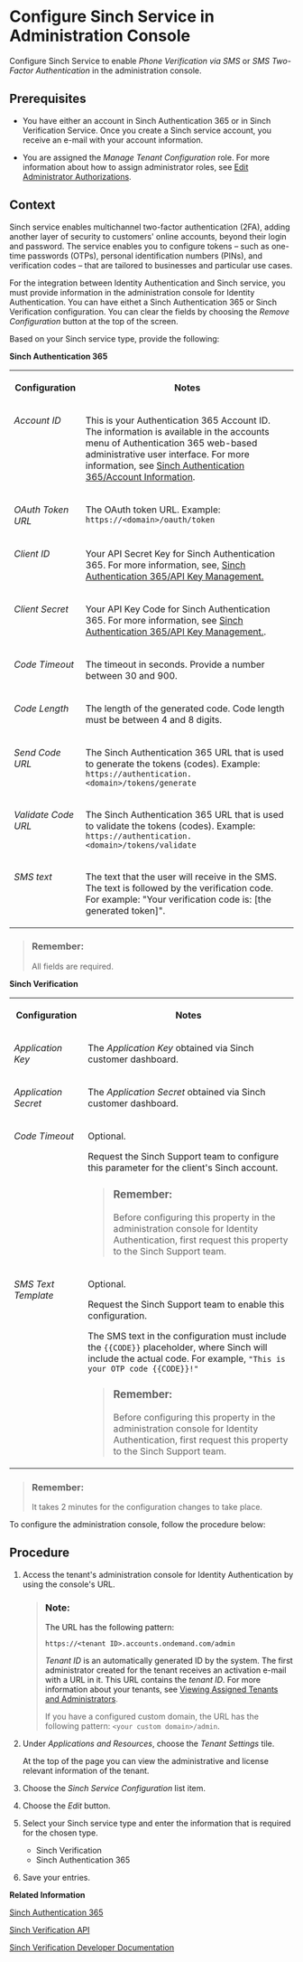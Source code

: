 <!-- loiof4a04ed54b544ee9ac1862b5d79178de -->

# Configure Sinch Service in Administration Console

Configure Sinch Service to enable *Phone Verification via SMS* or *SMS Two-Factor Authentication* in the administration console.



<a name="loiof4a04ed54b544ee9ac1862b5d79178de__prereq_apw_h4w_hdb"/>

## Prerequisites

-   You have either an account in Sinch Authentication 365 or in Sinch Verification Service. Once you create a Sinch service account, you receive an e-mail with your account information.

-   You are assigned the *Manage Tenant Configuration* role. For more information about how to assign administrator roles, see [Edit Administrator Authorizations](edit-administrator-authorizations-86ee374.md).




<a name="loiof4a04ed54b544ee9ac1862b5d79178de__context_j2w_pc5_ldb"/>

## Context

Sinch service enables multichannel two-factor authentication \(2FA\), adding another layer of security to customers' online accounts, beyond their login and password. The service enables you to configure tokens – such as one-time passwords \(OTPs\), personal identification numbers \(PINs\), and verification codes – that are tailored to businesses and particular use cases.

For the integration between Identity Authentication and Sinch service, you must provide information in the administration console for Identity Authentication. You can have eithet a Sinch Authentication 365 or Sinch Verification configuration. You can clear the fields by choosing the *Remove Configuration* button at the top of the screen.

Based on your Sinch service type, provide the following:

**Sinch Authentication 365**


<table>
<tr>
<th valign="top">

Configuration



</th>
<th valign="top">

Notes



</th>
</tr>
<tr>
<td valign="top">

*Account ID*



</td>
<td valign="top">

This is your Authentication 365 Account ID. The information is available in the accounts menu of Authentication 365 web-based administrative user interface. For more information, see [Sinch Authentication 365/Account Information](https://authentication.sapdigitalinterconnect.com/documentation/ui/account_information/).



</td>
</tr>
<tr>
<td valign="top">

*OAuth Token URL*



</td>
<td valign="top">

The OAuth token URL. Example: `https://<domain>/oauth/token`



</td>
</tr>
<tr>
<td valign="top">

*Client ID*



</td>
<td valign="top">

Your API Secret Key for Sinch Authentication 365. For more information, see, [Sinch Authentication 365/API Key Management.](https://authentication.sapdigitalinterconnect.com/documentation/ui/api_keys/)



</td>
</tr>
<tr>
<td valign="top">

*Client Secret*



</td>
<td valign="top">

Your API Key Code for Sinch Authentication 365. For more information, see [Sinch Authentication 365/API Key Management.](https://authentication.sapdigitalinterconnect.com/documentation/ui/api_keys/).



</td>
</tr>
<tr>
<td valign="top">

*Code Timeout*



</td>
<td valign="top">

The timeout in seconds. Provide a number between 30 and 900.



</td>
</tr>
<tr>
<td valign="top">

*Code Length*



</td>
<td valign="top">

The length of the generated code. Code length must be between 4 and 8 digits.



</td>
</tr>
<tr>
<td valign="top">

*Send Code URL*



</td>
<td valign="top">

The Sinch Authentication 365 URL that is used to generate the tokens \(codes\). Example: `https://authentication.<domain>/tokens/generate`



</td>
</tr>
<tr>
<td valign="top">

*Validate Code URL*



</td>
<td valign="top">

The Sinch Authentication 365 URL that is used to validate the tokens \(codes\). Example: `https://authentication.<domain>/tokens/validate` 



</td>
</tr>
<tr>
<td valign="top">

*SMS text*



</td>
<td valign="top">

The text that the user will receive in the SMS. The text is followed by the verification code. For example: "Your verification code is: \[the generated token\]".



</td>
</tr>
</table>

> ### Remember:  
> All fields are required.

**Sinch Verification**


<table>
<tr>
<th valign="top">

Configuration



</th>
<th valign="top">

Notes



</th>
</tr>
<tr>
<td valign="top">

*Application Key*



</td>
<td valign="top">

The *Application Key* obtained via Sinch customer dashboard.



</td>
</tr>
<tr>
<td valign="top">

*Application Secret*



</td>
<td valign="top">

The *Application Secret* obtained via Sinch customer dashboard.



</td>
</tr>
<tr>
<td valign="top">

*Code Timeout*



</td>
<td valign="top">

Optional.

Request the Sinch Support team to configure this parameter for the client's Sinch account.

> ### Remember:  
> Before configuring this property in the administration console for Identity Authentication, first request this property to the Sinch Support team.



</td>
</tr>
<tr>
<td valign="top">

*SMS Text Template*



</td>
<td valign="top">

Optional.

Request the Sinch Support team to enable this configuration.

The SMS text in the configuration must include the `{{CODE}}` placeholder, where Sinch will include the actual code. For example, `"This is your OTP code {{CODE}}!"`

> ### Remember:  
> Before configuring this property in the administration console for Identity Authentication, first request this property to the Sinch Support team.



</td>
</tr>
</table>

> ### Remember:  
> It takes 2 minutes for the configuration changes to take place.

To configure the administration console, follow the procedure below:



## Procedure

1.  Access the tenant's administration console for Identity Authentication by using the console's URL.

    > ### Note:  
    > The URL has the following pattern:
    > 
    > `https://<tenant ID>.accounts.ondemand.com/admin`
    > 
    > *Tenant ID* is an automatically generated ID by the system. The first administrator created for the tenant receives an activation e-mail with a URL in it. This URL contains the *tenant ID*. For more information about your tenants, see [Viewing Assigned Tenants and Administrators](../viewing-assigned-tenants-and-administrators-f56e6f2.md).
    > 
    > If you have a configured custom domain, the URL has the following pattern: `<your custom domain>/admin`.

2.  Under *Applications and Resources*, choose the *Tenant Settings* tile.

    At the top of the page you can view the administrative and license relevant information of the tenant.

3.  Choose the *Sinch Service Configuration* list item.

4.  Choose the *Edit* button.

5.  Select your Sinch service type and enter the information that is required for the chosen type.

    -   Sinch Verification
    -   Sinch Authentication 365

6.  Save your entries.


**Related Information**  


[Sinch Authentication 365](https://authentication.sapdigitalinterconnect.com/)

[Sinch Verification API](https://www.sinch.com/products/apis/verification/)

[Sinch Verification Developer Documentation](https://developers.sinch.com/docs/verification/)

